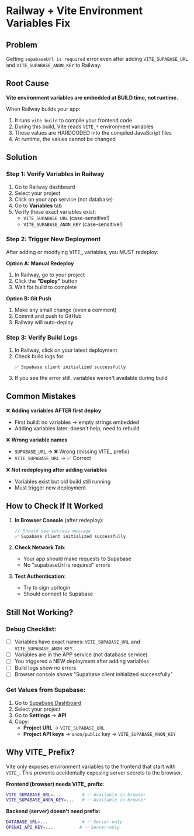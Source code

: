 # Railway + Vite Environment Variables Fix

## Problem
Getting `supabaseUrl is required` error even after adding `VITE_SUPABASE_URL` and `VITE_SUPABASE_ANON_KEY` to Railway.

## Root Cause
**Vite environment variables are embedded at BUILD time, not runtime.**

When Railway builds your app:
1. It runs `vite build` to compile your frontend code
2. During this build, Vite reads `VITE_*` environment variables
3. These values are HARDCODED into the compiled JavaScript files
4. At runtime, the values cannot be changed

## Solution

### Step 1: Verify Variables in Railway
1. Go to Railway dashboard
2. Select your project
3. Click on your app service (not database)
4. Go to **Variables** tab
5. Verify these exact variables exist:
   - `VITE_SUPABASE_URL` (case-sensitive!)
   - `VITE_SUPABASE_ANON_KEY` (case-sensitive!)

### Step 2: Trigger New Deployment
After adding or modifying VITE_ variables, you MUST redeploy:

**Option A: Manual Redeploy**
1. In Railway, go to your project
2. Click the **"Deploy"** button
3. Wait for build to complete

**Option B: Git Push**
1. Make any small change (even a comment)
2. Commit and push to GitHub
3. Railway will auto-deploy

### Step 3: Verify Build Logs
1. In Railway, click on your latest deployment
2. Check build logs for:
   ```
   ✅ Supabase client initialized successfully
   ```
3. If you see the error still, variables weren't available during build

## Common Mistakes

❌ **Adding variables AFTER first deploy**
- First build: no variables → empty strings embedded
- Adding variables later: doesn't help, need to rebuild

❌ **Wrong variable names**
- `SUPABASE_URL` → ❌ Wrong (missing VITE_ prefix)
- `VITE_SUPABASE_URL` → ✅ Correct

❌ **Not redeploying after adding variables**
- Variables exist but old build still running
- Must trigger new deployment

## How to Check If It Worked

1. **In Browser Console** (after redeploy):
   ```javascript
   // Should see success message
   ✅ Supabase client initialized successfully
   ```

2. **Check Network Tab**:
   - Your app should make requests to Supabase
   - No "supabaseUrl is required" errors

3. **Test Authentication**:
   - Try to sign up/login
   - Should connect to Supabase

## Still Not Working?

### Debug Checklist:
- [ ] Variables have exact names: `VITE_SUPABASE_URL` and `VITE_SUPABASE_ANON_KEY`
- [ ] Variables are in the APP service (not database service)
- [ ] You triggered a NEW deployment after adding variables
- [ ] Build logs show no errors
- [ ] Browser console shows "Supabase client initialized successfully"

### Get Values from Supabase:
1. Go to [Supabase Dashboard](https://supabase.com/dashboard)
2. Select your project
3. Go to **Settings** → **API**
4. Copy:
   - **Project URL** → `VITE_SUPABASE_URL`
   - **Project API keys** → `anon/public` key → `VITE_SUPABASE_ANON_KEY`

## Why VITE_ Prefix?

Vite only exposes environment variables to the frontend that start with `VITE_`. This prevents accidentally exposing server secrets to the browser.

**Frontend (browser) needs VITE_ prefix:**
```bash
VITE_SUPABASE_URL=...        # ✅ Available in browser
VITE_SUPABASE_ANON_KEY=...   # ✅ Available in browser
```

**Backend (server) doesn't need prefix:**
```bash
DATABASE_URL=...             # ✅ Server-only
OPENAI_API_KEY=...          # ✅ Server-only
```
